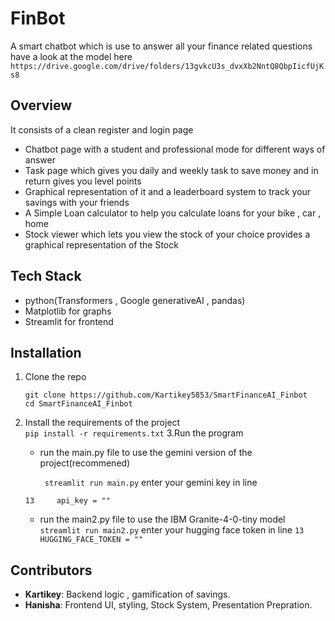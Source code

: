 # FinBot 
A smart chatbot which is use to answer all your finance related questions 
have a look at the model here
``` https://drive.google.com/drive/folders/13gvkcU3s_dvxXb2NntQ8QbpIicfUjKs8 ```

## Overview  
It consists of a clean register and login page 
- Chatbot page with a student and professional mode for different ways of answer
- Task page which gives you daily and weekly task to save money and in return gives you level points 
- Graphical representation of it and a leaderboard system to track your savings with your friends 
- A Simple Loan calculator to help you calculate loans for your bike , car , home 
- Stock viewer which lets you view the stock of your choice provides a graphical representation of the Stock 

## Tech Stack
- python(Transformers , Google generativeAI , pandas)
- Matplotlib for graphs
- Streamlit for frontend

## Installation 
1. Clone the repo  
   ```
   git clone https://github.com/Kartikey5853/SmartFinanceAI_Finbot
   cd SmartFinanceAI_Finbot
    ```
2. Install the requirements of the project   
    ```pip install -r requirements.txt```
3.Run the program
    - run the main.py file to use the gemini version of the project(recommened)
      
        ``` streamlit run main.py```
    enter your gemini key in line

    ```13     api_key = "" ```
    - run the main2.py file to use the IBM Granite-4-0-tiny model 
        ``` streamlit run main2.py```
    enter your hugging face token in line 
    ```13 HUGGING_FACE_TOKEN = "" ```

## Contributors  
- **Kartikey**: Backend logic , gamification of savings.  
- **Hanisha**: Frontend UI, styling, Stock System, Presentation Prepration.  

    
